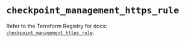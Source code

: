 # `checkpoint_management_https_rule`

Refer to the Terraform Registry for docs: [`checkpoint_management_https_rule`](https://registry.terraform.io/providers/checkpointsw/checkpoint/2.11.0/docs/resources/management_https_rule).
